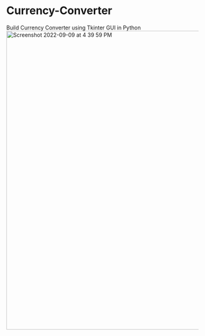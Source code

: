 # Currency-Converter
Build Currency Converter using Tkinter GUI in Python
<img width="781" alt="Screenshot 2022-09-09 at 4 39 59 PM" src="https://user-images.githubusercontent.com/95522797/189519955-5f878621-885c-4a7d-b0c7-00e6a2356da1.png">
